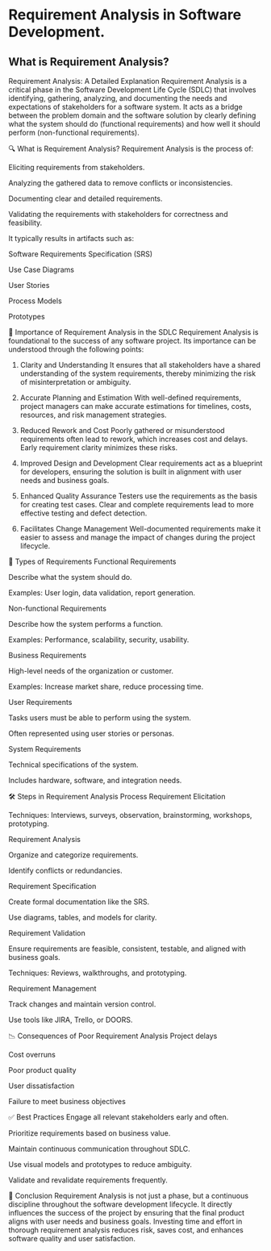 # Requirement Analysis in Software Development.
## What is Requirement Analysis?

Requirement Analysis: A Detailed Explanation
Requirement Analysis is a critical phase in the Software Development Life Cycle (SDLC) that involves identifying, gathering, analyzing, and documenting the needs and expectations of stakeholders for a software system. It acts as a bridge between the problem domain and the software solution by clearly defining what the system should do (functional requirements) and how well it should perform (non-functional requirements).

🔍 What is Requirement Analysis?
Requirement Analysis is the process of:

Eliciting requirements from stakeholders.

Analyzing the gathered data to remove conflicts or inconsistencies.

Documenting clear and detailed requirements.

Validating the requirements with stakeholders for correctness and feasibility.

It typically results in artifacts such as:

Software Requirements Specification (SRS)

Use Case Diagrams

User Stories

Process Models

Prototypes

🎯 Importance of Requirement Analysis in the SDLC
Requirement Analysis is foundational to the success of any software project. Its importance can be understood through the following points:

1. Clarity and Understanding
It ensures that all stakeholders have a shared understanding of the system requirements, thereby minimizing the risk of misinterpretation or ambiguity.

2. Accurate Planning and Estimation
With well-defined requirements, project managers can make accurate estimations for timelines, costs, resources, and risk management strategies.

3. Reduced Rework and Cost
Poorly gathered or misunderstood requirements often lead to rework, which increases cost and delays. Early requirement clarity minimizes these risks.

4. Improved Design and Development
Clear requirements act as a blueprint for developers, ensuring the solution is built in alignment with user needs and business goals.

5. Enhanced Quality Assurance
Testers use the requirements as the basis for creating test cases. Clear and complete requirements lead to more effective testing and defect detection.

6. Facilitates Change Management
Well-documented requirements make it easier to assess and manage the impact of changes during the project lifecycle.

🧩 Types of Requirements
Functional Requirements

Describe what the system should do.

Examples: User login, data validation, report generation.

Non-functional Requirements

Describe how the system performs a function.

Examples: Performance, scalability, security, usability.

Business Requirements

High-level needs of the organization or customer.

Examples: Increase market share, reduce processing time.

User Requirements

Tasks users must be able to perform using the system.

Often represented using user stories or personas.

System Requirements

Technical specifications of the system.

Includes hardware, software, and integration needs.

🛠️ Steps in Requirement Analysis Process
Requirement Elicitation

Techniques: Interviews, surveys, observation, brainstorming, workshops, prototyping.

Requirement Analysis

Organize and categorize requirements.

Identify conflicts or redundancies.

Requirement Specification

Create formal documentation like the SRS.

Use diagrams, tables, and models for clarity.

Requirement Validation

Ensure requirements are feasible, consistent, testable, and aligned with business goals.

Techniques: Reviews, walkthroughs, and prototyping.

Requirement Management

Track changes and maintain version control.

Use tools like JIRA, Trello, or DOORS.

📉 Consequences of Poor Requirement Analysis
Project delays

Cost overruns

Poor product quality

User dissatisfaction

Failure to meet business objectives

✅ Best Practices
Engage all relevant stakeholders early and often.

Prioritize requirements based on business value.

Maintain continuous communication throughout SDLC.

Use visual models and prototypes to reduce ambiguity.

Validate and revalidate requirements frequently.

📘 Conclusion
Requirement Analysis is not just a phase, but a continuous discipline throughout the software development lifecycle. It directly influences the success of the project by ensuring that the final product aligns with user needs and business goals. Investing time and effort in thorough requirement analysis reduces risk, saves cost, and enhances software quality and user satisfaction.
